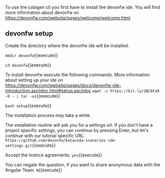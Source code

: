 To use the cobigen cli you first have to install the devonfw ide. You will find more information about devonfw on https://devonfw.com/website/pages/welcome/welcome.html.

## devonfw setup

Create the directory where the devonfw ide will be installed.

`mkdir devonfw`{{execute}}

`cd devonfw`{{execute}}


To install devonfw execute the following commands. More information about setting up your ide on https://devonfw.com/website/pages/docs/devonfw-ide-introduction.asciidoc.html#setup.asciidoc
`wget -c https://bit.ly/2BCkFa9 -O - | tar -xz`{{execute}}

`bash setup`{{execute}}

The installation process may take a while.

The installation routine will ask you for a settings url. If you don't have a project specific settings, you can continue by pressing Enter, but let's continue with our tutorial specific URL:
`https://github.com/devonfw/katacoda-scenarios-ide-settings.git`{{execute}}

Accept the licence agreements.
`yes`{{execute}}

You can negate the question, if you want to share anonymous data with the Angular Team.
`N`{{execute}}
